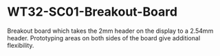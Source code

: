 # WT32-SC01-Breakout-Board
Breakout board which takes the 2mm header on the display to a 2.54mm header.  Prototyping areas on both sides of the board give additional flexibility.
